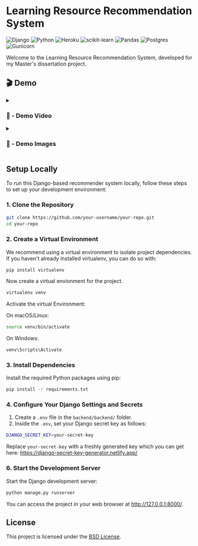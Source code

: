 # Learning Resource Recommendation System
![Django](https://img.shields.io/badge/django-%23092E20.svg?style=for-the-badge&logo=django&logoColor=white)
![Python](https://img.shields.io/badge/python-3670A0?style=for-the-badge&logo=python&logoColor=ffdd54)
![Heroku](https://img.shields.io/badge/heroku-%23430098.svg?style=for-the-badge&logo=heroku&logoColor=white)
![scikit-learn](https://img.shields.io/badge/scikit--learn-%23F7931E.svg?style=for-the-badge&logo=scikit-learn&logoColor=white)
![Pandas](https://img.shields.io/badge/pandas-%23150458.svg?style=for-the-badge&logo=pandas&logoColor=white)
![Postgres](https://img.shields.io/badge/postgres-%23316192.svg?style=for-the-badge&logo=postgresql&logoColor=white)
![Gunicorn](https://img.shields.io/badge/gunicorn-%298729.svg?style=for-the-badge&logo=gunicorn&logoColor=white)

Welcome to the Learning Resource Recommendation System, developed for my Master's dissertation project.

## 🎬 Demo
<details>
<summary><h3> 🎥 - Demo Video </h3></summary>
<video src="https://youtu.be/gPo9qK6ijT4](https://www.youtube.com/watch?v=gPo9qK6ijT4" controls="controls" style="max-width: 730px;">
</video>
</details>

<details>
<summary><h3> 📸 - Demo Images </h3></summary>

# ![Screenshot 2023-12-28 at 11 45 11](/media/home_page.png)

# ![Screenshot 2023-12-28 at 11 45 11](/media/results_page.png)

</details>

## Setup Locally

To run this Django-based recommender system locally, follow these steps to set up your development environment:

### 1. Clone the Repository

```bash
git clone https://github.com/your-username/your-repo.git
cd your-repo
```

### 2. Create a Virtual Environment
We recommend using a virtual environment to isolate project dependencies. If you haven't already installed virtualenv, you can do so with:

```bash 
pip install virtualenv
```

Now create a virtual envionment for the project.
```bash 
virtualenv venv
```

Activate the virtual Environment:

On macOS/Linux:
```bash
source venv/bin/activate
```
On Windows:
```bash
venv\Scripts\Activate
```

### 3. Install Dependencies

Install the required Python packages using pip:
```bash
pip install -r requirements.txt
```

### 4. Configure Your Django Settings and Secrets
1. Create a `.env` file in the `backend/backend/` folder.
2. Inside the `.env`, set your Django secret key as follows:
```bash
DJANGO_SECRET_KEY=your-secret-key
```
Replace `your-secret-key` with a freshly generated key which you can get here: https://django-secret-key-generator.netlify.app/ 

### 6. Start the Development Server
Start the Django development server:
```bash
python manage.py runserver
```

You can access the project in your web browser at http://127.0.0.1:8000/.


## License
This project is licensed under the [BSD License](LICENSE).
